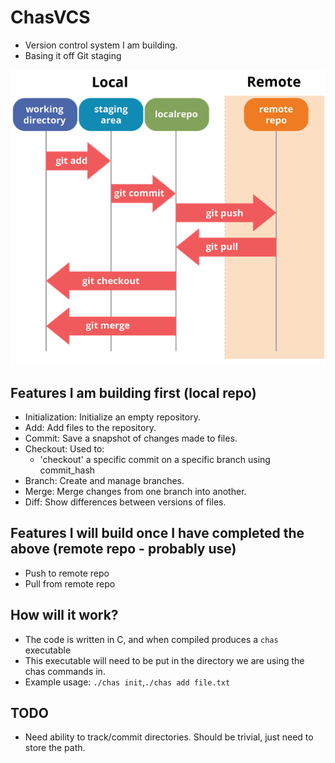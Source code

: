 # ChasVCS
- Version control system I am building. 
- Basing it off Git staging

![Git stages](./assets/git_stages.png)

## Features I am building first (local repo)
- Initialization: Initialize an empty repository.
- Add: Add files to the repository.
- Commit: Save a snapshot of changes made to files.
- Checkout: Used to:
    - 'checkout' a specific commit on a specific branch using commit_hash 
- Branch: Create and manage branches.
- Merge: Merge changes from one branch into another.
- Diff: Show differences between versions of files.

## Features I will build once I have completed the above (remote repo - probably use)
- Push to remote repo 
- Pull from remote repo

## How will it work?
- The code is written in C, and when compiled produces a `chas` executable
- This executable will need to be put in the directory we are using the chas commands in.
- Example usage: `./chas init`,`./chas add file.txt`


## TODO
- Need ability to track/commit directories. Should be trivial, just need to store the path.